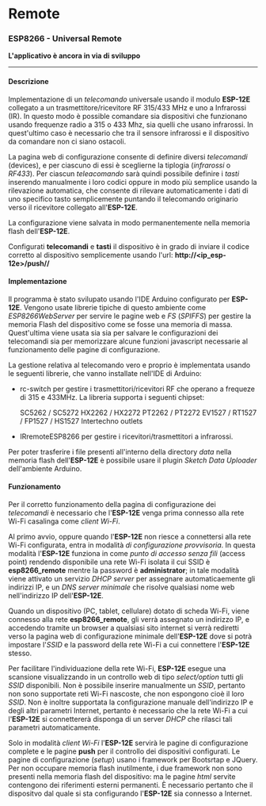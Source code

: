 # Remote
### ESP8266 - Universal Remote

**L'applicativo è ancora in via di sviluppo**

*****

#### Descrizione

Implementazione di un *telecomando* universale usando il modulo **ESP-12E** collegato a un trasmettitore/ricevitore RF 315/433 MHz e uno a Infrarossi (IR). In questo modo è possible comandare sia dispositivi che funzionano usando frequenze radio a 315 o 433 Mhz, sia quelli che usano infrarossi. In quest'ultimo caso è necessario che tra il sensore infrarossi e il dispositivo da comandare non ci siano ostacoli.

 La pagina web di configurazione consente di definire diversi *telecomandi* (devices), e per ciascuno di essi è sceglierne la tiplogia (*infrarossi* o *RF433*). Per ciascun _teleacomando_ sarà quindi possibile definire i *tasti* inserendo manualmente i loro codici oppure in modo più semplice usando la rilevazione automatica, che consente di rilevare automaticamente i dati di uno specifico tasto semplicemente puntando il telecomando originario verso il ricevitore collegato all'**ESP-12E**.

La configurazione viene salvata in modo permanentemente nella memoria flash dell'**ESP-12E**.

Configurati **telecomandi** e **tasti** il dispositivo è in grado di inviare il codice corretto al dispositivo semplicemente usando l'url: **http://<ip_esp-12e>/push/<nomedispositivo>/<nometasto>**

#### Implementazione

Il programma è stato svilupato usando l'IDE Arduino configurato per **ESP-12E**. Vengono usate librerie tipiche di questo ambiente come _ESP8266WebServer_ per servire le pagine web e _FS_ (_SPIFFS_) per gestire la memoria Flash del dispositivo come se fosse una memoria di massa. Quest'ultima viene usata sia sia per salvare le configurazioni dei telecomandi sia per memorizzare alcune funzioni javascript necessarie al funzionamento delle pagine di configurazione.

La gestione relativa al telecomando vero e proprio è implementata usando le seguenti librerie, che vanno installate nell'IDE di Arduino:

- rc-switch per gestire i trasmettitori/ricevitori RF che operano a frequeze di 315 e 433MHz. La libreria supporta i seguenti chipset:

    SC5262 / SC5272
    HX2262 / HX2272
    PT2262 / PT2272
    EV1527 / RT1527 / FP1527 / HS1527
    Intertechno outlets

- IRremoteESP8266 per gestire i ricevitori/trasmettitori a infrarossi.

Per poter trasferire i file presenti all'interno della directory _data_ nella memoria flash dell'**ESP-12E** è possibile usare il plugin _Sketch Data Uploader_ dell'ambiente Arduino.

#### Funzionamento

Per il corretto funzionamento della pagina di configurazione dei _telecomandi_ è necessario che l'**ESP-12E** venga prima connesso alla rete Wi-Fi casalinga come _client Wi-Fi_.

Al primo avvio, oppure quando l'**ESP-12E** non riesce a connettersi alla rete Wi-Fi configurata, entra in modalità _di configurazione provvisoria_. In questa modalità l'**ESP-12E** funziona in come _punto di accesso senza fili_ (access point) rendendo disponibile una rete Wi-Fi isolata il cui SSID è **esp8266_remote** mentre la password è **administrator**; in tale modalità viene attivato un servizio _DHCP server_ per assegnare automaticaemente gli indirizzi IP, e un _DNS server minimale_ che risolve qualsiasi nome web nell'indirizzo IP dell'**ESP-12E**.

Quando un dispositivo (PC, tablet, cellulare) dotato di scheda Wi-Fi, viene connesso alla rete **esp8266_remote**, gli verrà assegnato un indirizzo IP, e accedendo tramite un browser a qualsiasi sito internet si verrà rediretti verso la pagina web di configurazione minimale dell'**ESP-12E** dove si potrà impostare l'_SSID_ e la password della rete Wi-Fi a cui connettere l'**ESP-12E** stesso.

Per facilitare l'individuazione della rete Wi-Fi, **ESP-12E** esegue una scansione visualizzando in un controllo web di tipo _select/option_ tutti gli _SSID_ disponibili. Non è possibile inserire manualmente un _SSID_, pertanto non sono supportate reti Wi-Fi nascoste, che non espongono cioè il loro _SSID_. Non è inoltre supportata la configurazione manuale dell'indirizzo IP e degli altri parametri Internet, pertanto è necessario che la rete Wi-Fi a cui l'**ESP-12E** si connettererà disponga di un  server _DHCP_ che rilasci tali parametri automaticamente.

Solo in modalità _client Wi-Fi_ l'**ESP-12E** servirà le pagine di configurazione complete e le pagine **push** per il controllo dei dispositivi configurati. Le pagine di configurazione (_setup_) usano i framework per Bootsrtap e JQuery. Per non occupare memoria flash inutilmente, i due framework non sono presenti nella memoria flash del dispositivo: ma le pagine _html_ servite  contengono dei riferimenti esterni permanenti. È necessario pertanto che il dispositvo dal quale si sta configurando l'**ESP-12E** sia connesso a Internet.